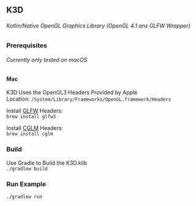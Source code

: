 K3D
---
###### Kotlin/Native OpenGL Graphics Library (OpenGL 4.1 ans GLFW Wrapper)


### Prerequisites  
###### Currently only tested on macOS 

#### Mac

K3D Uses the OpenGL3 Headers Provided by Apple  
Location: `/System/Library/Frameworks/OpenGL.framework/Headers` 

Install [GLFW](https://www.glfw.org/) Headers:  
`brew install glfw3` 

Install [CGLM](https://github.com/recp/cglm) Headers:  
`brew install cglm`  

### Build
Use Gradle to Build the K3D.klib  
`./gradlew build`

### Run Example
`./gradlew run`
